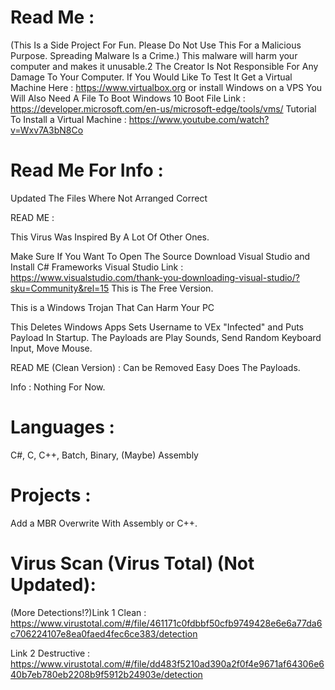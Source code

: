 # Read Me :

(This Is a Side Project For Fun. Please Do Not Use This For a Malicious Purpose. Spreading Malware Is a Crime.)
This malware will harm your computer and makes it unusable.2
The Creator Is Not Responsible For Any Damage To Your Computer.
If You Would Like To Test It Get a Virtual Machine Here : https://www.virtualbox.org or install Windows on a VPS
You Will Also Need A File To Boot Windows 10 Boot File Link : https://developer.microsoft.com/en-us/microsoft-edge/tools/vms/
Tutorial To Install a Virtual Machine : https://www.youtube.com/watch?v=Wxv7A3bN8Co

# Read Me For Info :
Updated The Files Where Not Arranged Correct

READ ME :

This Virus Was Inspired By A Lot Of Other Ones.

Make Sure If You Want To Open The Source Download Visual Studio and Install C# Frameworks Visual Studio Link : https://www.visualstudio.com/thank-you-downloading-visual-studio/?sku=Community&rel=15 This is The Free Version.


This is a Windows Trojan That Can Harm Your PC

This Deletes Windows Apps Sets Username to VEx "Infected" and Puts Payload In Startup.
The Payloads are Play Sounds, Send Random Keyboard Input, Move Mouse.

READ ME (Clean Version) :
Can be Removed Easy Does The Payloads.

Info : 
Nothing For Now.

# Languages :

C#,
C,
C++,
Batch,
Binary,
(Maybe) Assembly


# Projects :
Add a MBR Overwrite With Assembly or C++.

# Virus Scan (Virus Total) (Not Updated):
(More Detections!?)Link 1 Clean : https://www.virustotal.com/#/file/461171c0fdbbf50cfb9749428e6e6a77da6c706224107e8ea0faed4fec6ce383/detection

Link 2 Destructive : https://www.virustotal.com/#/file/dd483f5210ad390a2f0f4e9671af64306e640b7eb780eb2208b9f5912b24903e/detection

